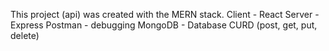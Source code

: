 This project (api) was created with the MERN stack. 
Client - React 
Server - Express
Postman - debugging
MongoDB - Database
CURD (post, get, put, delete)
